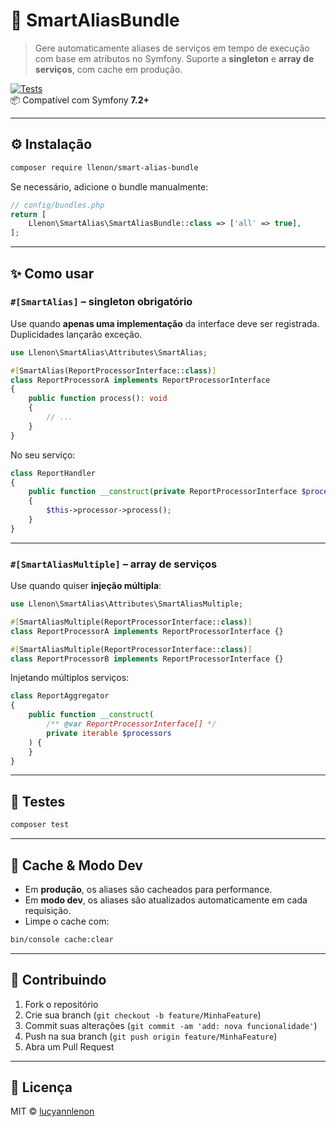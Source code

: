 # 🧠 SmartAliasBundle

> Gere automaticamente aliases de serviços em tempo de execução com base em atributos no Symfony. Suporte a **singleton** e **array de serviços**, com cache em produção.

[![Tests](https://github.com/lucyannlenon/smart-alias-bundle/actions/workflows/tests.yml/badge.svg)](https://github.com/lucyannlenon/smart-alias-bundle/actions)  
📦 Compatível com Symfony **7.2+**

---

## ⚙️ Instalação

```bash
composer require llenon/smart-alias-bundle
```

Se necessário, adicione o bundle manualmente:

```php
// config/bundles.php
return [
    Llenon\SmartAlias\SmartAliasBundle::class => ['all' => true],
];
```

---

## ✨ Como usar

### `#[SmartAlias]` – singleton obrigatório

Use quando **apenas uma implementação** da interface deve ser registrada. Duplicidades lançarão exceção.

```php
use Llenon\SmartAlias\Attributes\SmartAlias;

#[SmartAlias(ReportProcessorInterface::class)]
class ReportProcessorA implements ReportProcessorInterface
{
    public function process(): void
    {
        // ...
    }
}
```

No seu serviço:

```php
class ReportHandler
{
    public function __construct(private ReportProcessorInterface $processor)
    {
        $this->processor->process();
    }
}
```

---

### `#[SmartAliasMultiple]` – array de serviços

Use quando quiser **injeção múltipla**:

```php
use Llenon\SmartAlias\Attributes\SmartAliasMultiple;

#[SmartAliasMultiple(ReportProcessorInterface::class)]
class ReportProcessorA implements ReportProcessorInterface {}

#[SmartAliasMultiple(ReportProcessorInterface::class)]
class ReportProcessorB implements ReportProcessorInterface {}
```

Injetando múltiplos serviços:

```php
class ReportAggregator
{
    public function __construct(
        /** @var ReportProcessorInterface[] */
        private iterable $processors
    ) {
    }
}
```

---

## 🧪 Testes

```bash
composer test
```

---

## 🔁 Cache & Modo Dev

- Em **produção**, os aliases são cacheados para performance.
- Em **modo dev**, os aliases são atualizados automaticamente em cada requisição.
- Limpe o cache com:

```bash
bin/console cache:clear
```

---

## 🧩 Contribuindo

1. Fork o repositório
2. Crie sua branch (`git checkout -b feature/MinhaFeature`)
3. Commit suas alterações (`git commit -am 'add: nova funcionalidade'`)
4. Push na sua branch (`git push origin feature/MinhaFeature`)
5. Abra um Pull Request

---

## 📝 Licença

MIT © [lucyannlenon](https://github.com/lucyannlenon)
